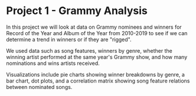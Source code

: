 # Project 1 - Grammy Analysis
In this project we will look at data on Grammy nominees and winners for Record of the Year and Album of the Year from 2010-2019 to see if we can determine a trend in winners or if they are "rigged".

We used data such as song features, winners by genre, whether the winning artist performed at the same year's Grammy show, and how many nominations and wins artists received.

Visualizations include pie charts showing winner breakdowns by genre, a bar chart, dot plots, and a correlation matrix showing song feature relations between nominated songs.

